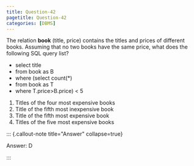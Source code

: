 ```yaml
---
title: Question-42
pagetitle: Question-42
categories: [DBMS]
---
```


The relation **book** (title, price) contains the titles and prices of different books. Assuming that no two books have the same price, what does the following SQL query list?

* select title  
* from book as B  
* where (select count(\*)  
*    from book as T  
*    where T.price\>B.price) \< 5  
1. Titles of the four most expensive books  
2. Title of the fifth most inexpensive book  
3. Title of the fifth most expensive book  
4. Titles of the five most expensive books

::: {.callout-note title="Answer" collapse=true}

Answer: D

:::

